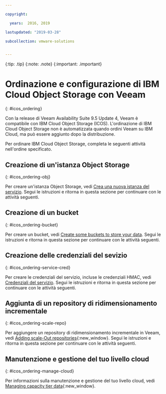 ```yaml
---

copyright:

  years:  2016, 2019

lastupdated: "2019-03-28"

subcollection: vmware-solutions


---
```


{:tip: .tip}
{:note: .note}
{:important: .important}

# Ordinazione e configurazione di IBM Cloud Object Storage con Veeam
{: #icos_ordering}

Con la release di Veeam Availability Suite 9.5 Update 4, Veeam è compatibile con IBM Cloud Object Storage (ICOS). L'ordinazione di IBM Cloud Object Storage non è automatizzata quando ordini Veeam su IBM Cloud, ma può essere aggiunto dopo la distribuzione.

Per ordinare IBM Cloud Object Storage, completa le seguenti attività nell'ordine specificato.

## Creazione di un'istanza Object Storage
{: #icos_ordering-obj}

Per creare un'istanza Object Storage, vedi [Crea una nuova istanza del servizio](/docs/services/cloud-object-storage/basics?topic=cloud-object-storage-order-storage#creating-a-new-service-instance). Segui le istruzioni e ritorna in questa sezione per continuare con le attività seguenti.

## Creazione di un bucket
{: #icos_ordering-bucket}

Per creare un bucket, vedi [Create some buckets to store your data](/docs/services/cloud-object-storage/basics?topic=cloud-object-storage-getting-started-tutorial#gs-create-buckets). Segui le istruzioni e ritorna in questa sezione per continuare con le attività seguenti.

## Creazione delle credenziali del sevizio
{: #icos_ordering-service-cred}

Per creare le credenziali del servizio, incluse le credenziali HMAC, vedi [Credenziali del servizio](/docs/services/cloud-object-storage/hmac?topic=cloud-object-storage-service-credentials#using-hmac-credentials). Segui le istruzioni e ritorna in questa sezione per continuare con le attività seguenti.

## Aggiunta di un repository di ridimensionamento incrementale
{: #icos_ordering-scale-repo}

Per aggiungere un repository di ridimensionamento incrementale in Veeam, vedi [Adding scale-Out repositories](https://helpcenter.veeam.com/docs/backup/vsphere/sobr_add.html?ver=95u4){:new_window}. Segui le istruzioni e ritorna in questa sezione per continuare con le attività seguenti.

## Manutenzione e gestione del tuo livello cloud
{: #icos_ordering-manage-cloud}

Per informazioni sulla manutenzione e gestione del tuo livello cloud, vedi [Managing capacity tier data](https://helpcenter.veeam.com/docs/backup/vsphere/capacity_tier_managing_data.html?ver=95u4){:new_window}.
